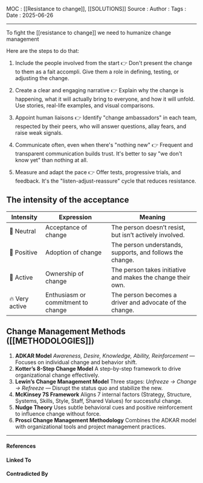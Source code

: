 
MOC : [[Resistance to change]], [[SOLUTIONS]]
Source : 
Author : 
Tags : 
Date : 2025-06-26
***
To fight the [[resistance to change]] we need to humanize change management

Here are the steps to do that:
1. Include the people involved from the start
	👉 Don't present the change to them as a fait accompli. Give them a role in defining, testing, or adjusting the change.

2. Create a clear and engaging narrative
	👉 Explain why the change is happening, what it will actually bring to everyone, and how it will unfold. Use stories, real-life examples, and visual comparisons.

3. Appoint human liaisons
	👉 Identify "change ambassadors" in each team, respected by their peers, who will answer questions, allay fears, and raise weak signals.

4. Communicate often, even when there's "nothing new"
	👉 Frequent and transparent communication builds trust. It's better to say "we don't know yet" than nothing at all.

5. Measure and adapt the pace
	👉 Offer tests, progressive trials, and feedback. It's the "listen-adjust-reassure" cycle that reduces resistance.

## The intensity of the acceptance

| Intensity      | Expression                         | Meaning                                                     |
| -------------- | ---------------------------------- | ----------------------------------------------------------- |
| 🔹 Neutral     | Acceptance of change               | The person doesn’t resist, but isn’t actively involved.     |
| 🔸 Positive    | Adoption of change                 | The person understands, supports, and follows the change.   |
| 🔶 Active      | Ownership of change                | The person takes initiative and makes the change their own. |
| 🔥 Very active | Enthusiasm or commitment to change | The person becomes a driver and advocate of the change.     |

## Change Management Methods ([[METHODOLOGIES]])

1. **ADKAR Model**
    _Awareness, Desire, Knowledge, Ability, Reinforcement_ — Focuses on individual change and behavior shift.
2. **Kotter’s 8-Step Change Model**
    A step-by-step framework to drive organizational change effectively.
3. **Lewin’s Change Management Model**
    Three stages: _Unfreeze → Change → Refreeze_ — Disrupt the status quo and stabilize the new.
4. **McKinsey 7S Framework**
    Aligns 7 internal factors (Strategy, Structure, Systems, Skills, Style, Staff, Shared Values) for successful change.
5. **Nudge Theory**
    Uses subtle behavioral cues and positive reinforcement to influence change without force.
6. **Prosci Change Management Methodology**
    Combines the ADKAR model with organizational tools and project management practices.

***
#### References

#### Linked To

#### Contradicted By